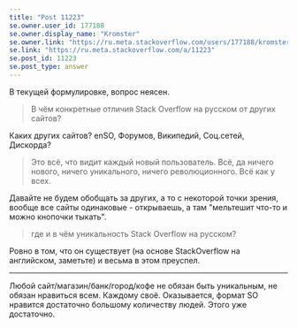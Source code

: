 ```yaml
---
title: "Post 11223"
se.owner.user_id: 177188
se.owner.display_name: "Kromster"
se.owner.link: "https://ru.meta.stackoverflow.com/users/177188/kromster"
se.link: "https://ru.meta.stackoverflow.com/a/11223"
se.post_id: 11223
se.post_type: answer
---
```

<p>В текущей формулировке, вопрос неясен.</p>
<blockquote>
<p>В чём конкретные отличия Stack Overflow на русском от других сайтов?</p>
</blockquote>
<p>Каких других сайтов? enSO, Форумов, Википедий, Соц.сетей, Дискорда?</p>
<blockquote>
<p>Это всё, что видит каждый новый пользователь. Всё, да ничего нового, ничего уникального, ничего революционного. Всё как у всех.</p>
</blockquote>
<p>Давайте не будем обобщать за других, а то с некоторой точки зрения, вообще все сайты одинаковые - открываешь, а там &quot;мельтешит что-то и можно кнопочки тыкать&quot;.</p>
<blockquote>
<p>где и в чём уникальность Stack Overflow на русском?</p>
</blockquote>
<p>Ровно в том, что он существует (на основе StackOverflow на английском, заметьте) и весьма в этом преуспел.</p>
<hr />
<p>Любой сайт/магазин/банк/город/кофе не обязан быть уникальным, не обязан нравиться всем. Каждому своё. Оказывается, формат SO нравится достаточно большому количеству людей. Этого уже достаточно.</p>

